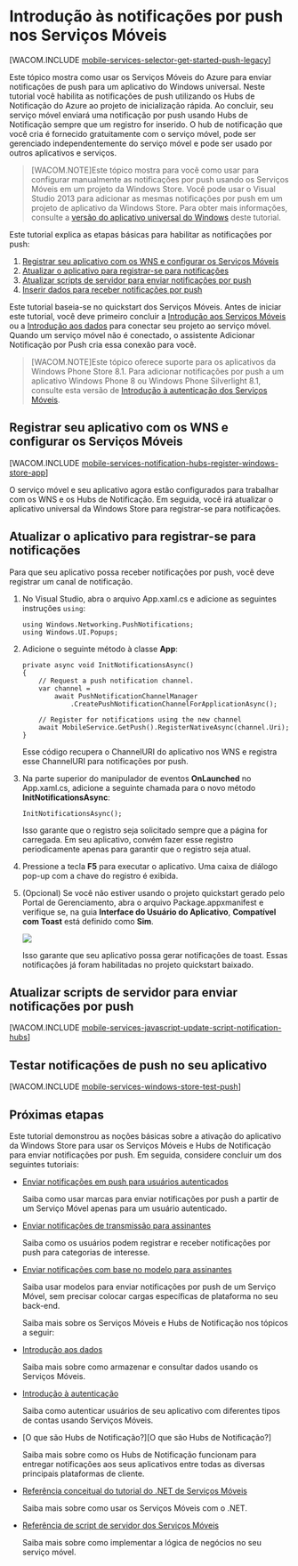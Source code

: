 <properties pageTitle="Get started with push notifications (Windows Store) | Mobile Dev Center" metaKeywords="" description="Learn how to use Azure Mobile Services and Notification Hubs to send push notifications to your Windows Store app." metaCanonical="" services="mobile-services,notification-hubs" documentationCenter="Mobile" title="Get started with push notifications in Mobile Services" authors="glenga" solutions="" manager="" editor=""  />

<tags ms.service="mobile-services" ms.workload="mobile" ms.tgt_pltfrm="mobile-windows-store" ms.devlang="dotnet" ms.topic="article" ms.date="09/23/2014" ms.author="glenga" />

# Introdução às notificações por push nos Serviços Móveis

[WACOM.INCLUDE [mobile-services-selector-get-started-push-legacy](../includes/mobile-services-selector-get-started-push-legacy.md)]

Este tópico mostra como usar os Serviços Móveis do Azure para enviar notificações de push para um aplicativo do Windows universal.
Neste tutorial você habilita as notificações de push utilizando os Hubs de Notificação do Azure ao projeto de inicialização rápida. Ao concluir, seu serviço móvel enviará uma notificação por push usando Hubs de Notificação sempre que um registro for inserido. O hub de notificação que você cria é fornecido gratuitamente com o serviço móvel, pode ser gerenciado independentemente do serviço móvel e pode ser usado por outros aplicativos e serviços.

> [WACOM.NOTE]Este tópico mostra para você como usar para configurar manualmente as notificações por push usando os Serviços Móveis em um projeto da Windows Store. Você pode usar o Visual Studio 2013 para adicionar as mesmas notificações por push em um projeto de aplicativo da Windows Store. Para obter mais informações, consulte a [versão do aplicativo universal do Windows][versão do aplicativo universal do Windows] deste tutorial.

Este tutorial explica as etapas básicas para habilitar as notificações por push:

1.  [Registrar seu aplicativo com os WNS e configurar os Serviços Móveis][Registrar seu aplicativo com os WNS e configurar os Serviços Móveis]
2.  [Atualizar o aplicativo para registrar-se para notificações][Atualizar o aplicativo para registrar-se para notificações]
3.  [Atualizar scripts de servidor para enviar notificações por push][Atualizar scripts de servidor para enviar notificações por push]
4.  [Inserir dados para receber notificações por push][Inserir dados para receber notificações por push]

Este tutorial baseia-se no quickstart dos Serviços Móveis. Antes de iniciar este tutorial, você deve primeiro concluir a [Introdução aos Serviços Móveis][Introdução aos Serviços Móveis] ou a [Introdução aos dados][Introdução aos dados] para conectar seu projeto ao serviço móvel. Quando um serviço móvel não é conectado, o assistente Adicionar Notificação por Push cria essa conexão para você.

> [WACOM.NOTE]Este tópico oferece suporte para os aplicativos da Windows Phone Store 8.1. Para adicionar notificações por push a um aplicativo Windows Phone 8 ou Windows Phone Silverlight 8.1, consulte esta versão de [Introdução à autenticação dos Serviços Móveis][Introdução à autenticação dos Serviços Móveis].

## <span id="register"></span></a> Registrar seu aplicativo com os WNS e configurar os Serviços Móveis

[WACOM.INCLUDE [mobile-services-notification-hubs-register-windows-store-app](../includes/mobile-services-notification-hubs-register-windows-store-app.md)]

O serviço móvel e seu aplicativo agora estão configurados para trabalhar com os WNS e os Hubs de Notificação. Em seguida, você irá atualizar o aplicativo universal da Windows Store para registrar-se para notificações.

## <span id="update-app"></span></a> Atualizar o aplicativo para registrar-se para notificações

Para que seu aplicativo possa receber notificações por push, você deve registrar um canal de notificação.

1.  No Visual Studio, abra o arquivo App.xaml.cs e adicione as seguintes instruções `using`:

        using Windows.Networking.PushNotifications;
        using Windows.UI.Popups;

2.  Adicione o seguinte método à classe **App**:

        private async void InitNotificationsAsync()
        {
            // Request a push notification channel.
            var channel =
                await PushNotificationChannelManager
                    .CreatePushNotificationChannelForApplicationAsync();

            // Register for notifications using the new channel
            await MobileService.GetPush().RegisterNativeAsync(channel.Uri);
        }

    Esse código recupera o ChannelURI do aplicativo nos WNS e registra esse ChannelURI para notificações por push.

3.  Na parte superior do manipulador de eventos **OnLaunched** no App.xaml.cs, adicione a seguinte chamada para o novo método **InitNotificationsAsync**:

        InitNotificationsAsync();

    Isso garante que o registro seja solicitado sempre que a página for carregada. Em seu aplicativo, convém fazer esse registro periodicamente apenas para garantir que o registro seja atual.

4.  Pressione a tecla **F5** para executar o aplicativo. Uma caixa de diálogo pop-up com a chave do registro é exibida.

5.  (Opcional) Se você não estiver usando o projeto quickstart gerado pelo Portal de Gerenciamento, abra o arquivo Package.appxmanifest e verifique se, na guia **Interface do Usuário do Aplicativo**, **Compatível com Toast** está definido como **Sim**.

    ![][0]

    Isso garante que seu aplicativo possa gerar notificações de toast. Essas notificações já foram habilitadas no projeto quickstart baixado.

## <span id="update-scripts"></span></a> Atualizar scripts de servidor para enviar notificações por push

[WACOM.INCLUDE [mobile-services-javascript-update-script-notification-hubs](../includes/mobile-services-javascript-update-script-notification-hubs.md)]

## <span id="test"></span></a>Testar notificações de push no seu aplicativo

[WACOM.INCLUDE [mobile-services-windows-store-test-push](../includes/mobile-services-windows-store-test-push.md)]

## <a name="next-steps"> </a>Próximas etapas

Este tutorial demonstrou as noções básicas sobre a ativação do aplicativo da Windows Store para usar os Serviços Móveis e Hubs de Notificação para enviar notificações por push. Em seguida, considere concluir um dos seguintes tutoriais:

-   [Enviar notificações em push para usuários autenticados][Enviar notificações em push para usuários autenticados]
    
	Saiba como usar marcas para enviar notificações por push a partir de um Serviço Móvel apenas para um usuário autenticado.

-   [Enviar notificações de transmissão para assinantes][Enviar notificações de transmissão para assinantes]
    
	Saiba como os usuários podem registrar e receber notificações por push para categorias de interesse.

-   [Enviar notificações com base no modelo para assinantes][Enviar notificações com base no modelo para assinantes]
    
	Saiba usar modelos para enviar notificações por push de um Serviço Móvel, sem precisar colocar cargas específicas de plataforma no seu back-end.

	Saiba mais sobre os Serviços Móveis e Hubs de Notificação nos tópicos a seguir:

-   [Introdução aos dados][Introdução aos dados]
    
	Saiba mais sobre como armazenar e consultar dados usando os Serviços Móveis.

-   [Introdução à autenticação][Introdução à autenticação]
    
	Saiba como autenticar usuários de seu aplicativo com diferentes tipos de contas usando Serviços Móveis.

-   [O que são Hubs de Notificação?][O que são Hubs de Notificação?]
    
	Saiba mais sobre como os Hubs de Notificação funcionam para entregar notificações aos seus aplicativos entre todas as diversas principais plataformas de cliente.

-   [Referência conceitual do tutorial do .NET de Serviços Móveis][Referência conceitual do tutorial do .NET de Serviços Móveis]
    
	Saiba mais sobre como usar os Serviços Móveis com o .NET.

-   [Referência de script de servidor dos Serviços Móveis][Referência de script de servidor dos Serviços Móveis]
    
	Saiba mais sobre como implementar a lógica de negócios no seu serviço móvel.

 
 


  [versão do aplicativo universal do Windows]: /pt-br/documentation/articles/mobile-services-javascript-backend-windows-universal-dotnet-get-started-data
  [Registrar seu aplicativo com os WNS e configurar os Serviços Móveis]: #register
  [Atualizar o aplicativo para registrar-se para notificações]: #update-app
  [Atualizar scripts de servidor para enviar notificações por push]: #update-scripts
  [Inserir dados para receber notificações por push]: #test
  [Introdução aos Serviços Móveis]: /pt-br/documentation/articles/mobile-services-windows-store-get-started
  [Introdução aos dados]: /pt-br/documentation/articles/mobile-services-windows-store-dotnet-get-started-data
  [Introdução à autenticação dos Serviços Móveis]: /pt-br/documentation/articles/mobile-services-javascript-backend-windows-phone-get-started-push
  [0]: ./media/mobile-services-windows-store-dotnet-get-started-push-vs2012/mobile-app-enable-toast-win8.png
  [Enviar notificações em push para usuários autenticados]: /pt-br/documentation/articles/mobile-services-javascript-backend-windows-store-dotnet-push-notifications-app-users/
  [Enviar notificações de transmissão para assinantes]: /pt-br/documentation/articles/notification-hubs-windows-store-dotnet-send-breaking-news/
  [Enviar notificações com base no modelo para assinantes]: /pt-br/documentation/articles/notification-hubs-windows-store-dotnet-send-localized-breaking-news/
  [Introdução à autenticação]: /pt-br/documentation/articles/mobile-services-windows-store-dotnet-get-started-users
  [Referência conceitual do tutorial do .NET de Serviços Móveis]: /pt-br/documentation/articles/mobile-services-windows-dotnet-how-to-use-client-library
  [Referência de script de servidor dos Serviços Móveis]: http://go.microsoft.com/fwlink/?LinkId=262293
